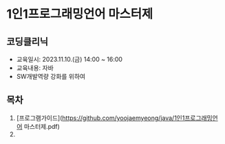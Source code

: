 # 1인1프로그래밍언어 마스터제
## 코딩클리닉 
- 교육일시: 2023.11.10.(금) 14:00 ~ 16:00  
- 교육내용: 자바
- SW개발역량 강화를 위하여

## 목차
  1. [프로그램가이드](https://github.com/yoojaemyeong/java/1인1프로그래밍언어 마스터제.pdf)
  2. 
